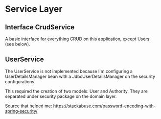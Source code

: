 # Service Layer

## Interface CrudService

A basic interface for everything CRUD on this application, except Users (see below). 

## UserService

The UserService is not implemented because I'm configuring a UserDetailsManager bean with a JdbcUserDetailsManager on the security configurations.

This required the creation of two models: User and Authority. They are separated under security package on the domain layer.

Source that helped me: https://stackabuse.com/password-encoding-with-spring-security/

